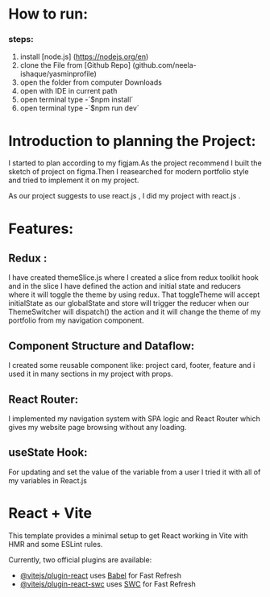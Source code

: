 # How to run:
### steps:
1. install [node.js] (https://nodejs.org/en)
1. clone the File from [Github Repo] (github.com/neela-ishaque/yasminprofile)
1. open the folder from computer Downloads
1. open with IDE in current path
1. open terminal type -´$npm install´
1. open terminal type -´$npm run dev´

# Introduction to planning the Project:
I started to plan according to my figjam.As the project recommend I built the sketch of project on figma.Then I reasearched for modern portfolio style and tried to implement it on my project.


As our project suggests to use react.js , I did my project with react.js .

# Features:

## Redux :
I have created themeSlice.js where I created a slice from redux toolkit hook and in the slice I have defined the action and initial state and reducers where it will toggle the theme by using redux. That toggleTheme will accept initialState as our globalState and store will trigger the reducer when our ThemeSwitcher will dispatch() the action and it will change the theme of my portfolio from my navigation component.

## Component Structure and Dataflow:
I created some reusable component like: project card, footer, feature and i used it in many sections in my project with props.

## React Router:
I implemented my navigation system with SPA logic and React Router which gives my  website page browsing without any loading.

## useState Hook:
For updating and set the value of the variable from a user I tried it with all of my variables in React.js



# React + Vite

This template provides a minimal setup to get React working in Vite with HMR and some ESLint rules.

Currently, two official plugins are available:

- [@vitejs/plugin-react](https://github.com/vitejs/vite-plugin-react/blob/main/packages/plugin-react/README.md) uses [Babel](https://babeljs.io/) for Fast Refresh
- [@vitejs/plugin-react-swc](https://github.com/vitejs/vite-plugin-react-swc) uses [SWC](https://swc.rs/) for Fast Refresh

